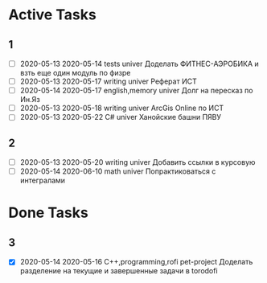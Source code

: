 
# Active Tasks
## 1
-[ ] 2020-05-13 2020-05-14 tests univer Доделать ФИТНЕС-АЭРОБИКА и взть еще один модуль по физре
-[ ] 2020-05-13 2020-05-17 writing univer Реферат ИСТ
-[ ] 2020-05-14 2020-05-17 english,memory univer Долг на пересказ по Ин.Яз
-[ ] 2020-05-13 2020-05-18 writing univer ArcGis Online по ИСТ
-[ ] 2020-05-13 2020-05-22 C# univer Ханойские башни ПЯВУ

## 2
-[ ] 2020-05-13 2020-05-20 writing univer Добавить ссылки в курсовую
-[ ] 2020-05-14 2020-06-10 math univer Попрактиковаться с интегралами

# Done Tasks
## 3
-[x] 2020-05-14 2020-05-16 C++,programming,rofi pet-project Доделать разделение на текущие и завершенные задачи в torodofi

